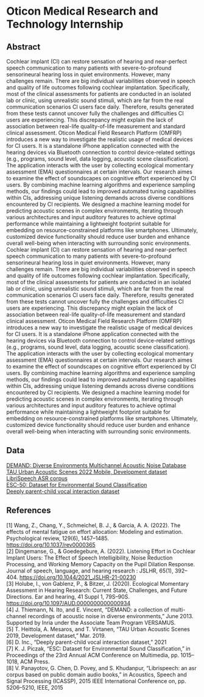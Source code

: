 # Oticon Medical Research and Technology Internship

## Abstract
Cochlear implant (CI) can restore sensation of hearing and near-perfect speech communication to many patients with severe-to-profound sensorineural hearing loss in quiet environments. However, many challenges remain. There are big individual variabilities observed in speech and quality of life outcomes following cochlear implantation. Specifically, most of the clinical assessments for patients are conducted in an isolated lab or clinic, using unrealistic sound stimuli, which are far from the real communication scenarios CI users face daily. Therefore, results generated from these tests cannot uncover fully the challenges and difficulties CI users are experiencing. This discrepancy might explain the lack of association between real-life quality-of-life measurement and standard clinical assessment. Oticon Medical Field Research Platform (OMFRP) introduces a new way to investigate the realistic usage of medical devices for CI users. It is a standalone iPhone application connected with the hearing devices via Bluetooth connection to control device-related settings (e.g., programs, sound level, data logging, acoustic scene classification). The application interacts with the user by collecting ecological momentary assessment (EMA) questionnaires at certain intervals. Our research aimes to examine the effect of soundscapes on cognitive effort experienced by CI users.  By combining machine learning algorithms and experience sampling methods, our findings could lead to improved automated tuning capabilities within CIs, addressing unique listening demands across diverse conditions encountered by CI recipients. We designed a machine learning model for predicting acoustic scenes in complex environments, iterating through various architectures and input auditory features to achieve optimal performance while maintaining a lightweight footprint suitable for embedding on resource-constrained platforms like smartphones. Ultimately, customized device functionality should reduce user burden and enhance overall well-being when interacting with surrounding sonic environments. Cochlear implant (CI) can restore sensation of hearing and near-perfect speech communication to many patients with severe-to-profound sensorineural hearing loss in quiet environments. However, many challenges remain. There are big individual variabilities observed in speech and quality of life outcomes following cochlear implantation. Specifically, most of the clinical assessments for patients are conducted in an isolated lab or clinic, using unrealistic sound stimuli, which are far from the real communication scenarios CI users face daily. Therefore, results generated from these tests cannot uncover fully the challenges and difficulties CI users are experiencing. This discrepancy might explain the lack of association between real-life quality-of-life measurement and standard clinical assessment. Oticon Medical Field Research Platform (OMFRP) introduces a new way to investigate the realistic usage of medical devices for CI users. It is a standalone iPhone application connected with the hearing devices via Bluetooth connection to control device-related settings (e.g., programs, sound level, data logging, acoustic scene classification). The application interacts with the user by collecting ecological momentary assessment (EMA) questionnaires at certain intervals. Our research aimes to examine the effect of soundscapes on cognitive effort experienced by CI users.  By combining machine learning algorithms and experience sampling methods, our findings could lead to improved automated tuning capabilities within CIs, addressing unique listening demands across diverse conditions encountered by CI recipients. We designed a machine learning model for predicting acoustic scenes in complex environments, iterating through various architectures and input auditory features to achieve optimal performance while maintaining a lightweight footprint suitable for embedding on resource-constrained platforms like smartphones. Ultimately, customized device functionality should reduce user burden and enhance overall well-being when interacting with surrounding sonic environments. 

## Data
[DEMAND: Diverse Environments Multichannel Acoustic Noise Database](https://zenodo.org/record/1227121)  
[TAU Urban Acoustic Scenes 2022 Mobile, Development dataset](https://zenodo.org/record/6337421)  
[LibriSpeech ASR corpus](https://www.openslr.org/12)  
[ESC-50: Dataset for Environmental Sound Classification](https://github.com/karolpiczak/ESC-50)  
[Deeply parent-child vocal interaction dataset](https://www.openslr.org/98/)  

## References
[1] Wang, Z., Chang, Y., Schmeichel, B. J., & Garcia, A. A. (2022). The effects of mental fatigue on effort allocation: Modeling and estimation. Psychological review, 129(6), 1457–1485. https://doi.org/10.1037/rev0000365  
[2] Dingemanse, G., & Goedegebure, A. (2022). Listening Effort in Cochlear Implant Users: The Effect of Speech Intelligibility, Noise Reduction Processing, and Working Memory Capacity on the Pupil Dilation Response. Journal of speech, language, and hearing research : JSLHR, 65(1), 392–404. https://doi.org/10.1044/2021_JSLHR-21-00230  
[3] Holube, I., von Gablenz, P., & Bitzer, J. (2020). Ecological Momentary Assessment in Hearing Research: Current State, Challenges, and Future Directions. Ear and hearing, 41 Suppl 1, 79S–90S. https://doi.org/10.1097/AUD.0000000000000934  
[4] J. Thiemann, N. Ito, and E. Vincent, “DEMAND: a collection of multi-channel recordings of acoustic noise in diverse environments,” June 2013. Supported by Inria under the Associate Team Program VERSAMUS.  
[5] T. Heittola, A. Mesaros, and T. Virtanen, “TAU Urban Acoustic Scenes 2019, Development dataset,” Mar. 2019.  
[6] D. Inc., “Deeply parent-child vocal interaction dataset,” 2021  
[7] K. J. Piczak, “ESC: Dataset for Environmental Sound Classification,” in Proceedings of the 23rd Annual ACM Conference on Multimedia, pp. 1015–1018, ACM Press.  
[8] V. Panayotov, G. Chen, D. Povey, and S. Khudanpur, “Librispeech: an asr corpus based on public domain audio books,” in Acoustics, Speech and Signal Processing (ICASSP), 2015 IEEE International Conference on, pp. 5206–5210, IEEE, 2015  
